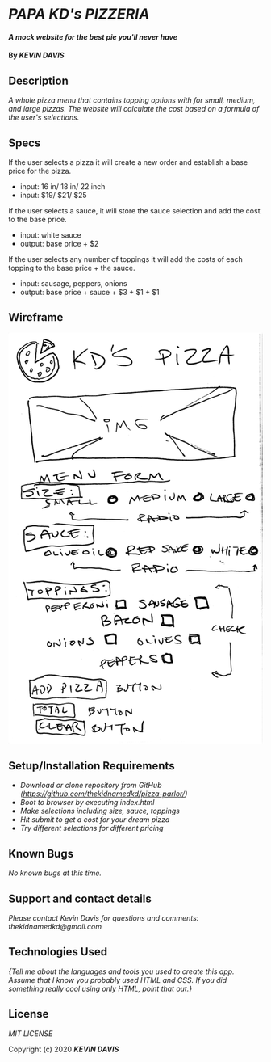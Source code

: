# _PAPA KD's PIZZERIA_

#### _A mock website for the best pie you'll never have_

#### By _**KEVIN DAVIS**_

## Description

_A whole pizza menu that contains topping options with for small, medium, and large pizzas. The website will calculate the cost based on a formula of the user's selections._

## Specs
If the user selects a pizza it will create a new order and establish a base price for the pizza.
  * input: 16 in/ 18 in/ 22 inch
  * input: $19/ $21/ $25

If the user selects a sauce, it will store the sauce selection and add the cost to the base price.
  * input: white sauce
  * output: base price + $2

If the user selects any number of toppings it will add the costs of each topping to the base price + the sauce.
  * input: sausage, peppers, onions
  * output: base price + sauce + $3 + $1 + $1

## Wireframe
![image](/./img/KD_Pizza_WB.jpg)

## Setup/Installation Requirements

* _Download or clone repository from GitHub (https://github.com/thekidnamedkd/pizza-parlor/)_
* _Boot to browser by executing index.html_
* _Make selections including size, sauce, toppings_
* _Hit submit to get a cost for your dream pizza_
* _Try different selections for different pricing_

## Known Bugs

_No known bugs at this time._

## Support and contact details

_Please contact Kevin Davis for questions and comments: thekidnamedkd@gmail.com_

## Technologies Used

_{Tell me about the languages and tools you used to create this app. Assume that I know you probably used HTML and CSS. If you did something really cool using only HTML, point that out.}_

## License

*MIT LICENSE*

Copyright (c) 2020 **_KEVIN DAVIS_**